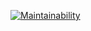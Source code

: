 [![Maintainability](https://api.codeclimate.com/v1/badges/d72e0d50589f9d47c6df/maintainability)](https://codeclimate.com/github/nikitos3000/proekt1315/maintainability)